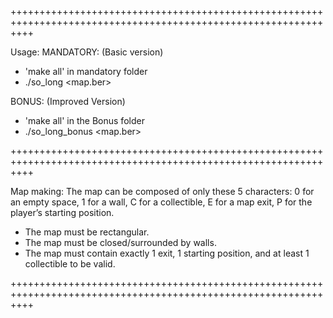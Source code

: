 ++++++++++++++++++++++++++++++++++++++++++++++++++++++++++++++++++++++++++++++++++++++++++++++++++++++++++++++++

Usage:
MANDATORY: (Basic version)
- 'make all' in mandatory folder
- ./so_long <map.ber>

BONUS: (Improved Version)
- 'make all' in the Bonus folder
- ./so_long_bonus <map.ber>

++++++++++++++++++++++++++++++++++++++++++++++++++++++++++++++++++++++++++++++++++++++++++++++++++++++++++++++++

Map making:
The map can be composed of only these 5 characters:
0 for an empty space,
1 for a wall,
C for a collectible,
E for a map exit,
P for the player’s starting position.

- The map must be rectangular.
- The map must be closed/surrounded by walls.
- The map must contain exactly 1 exit, 1 starting position, and at least 1 collectible to be valid.

++++++++++++++++++++++++++++++++++++++++++++++++++++++++++++++++++++++++++++++++++++++++++++++++++++++++++++++++
